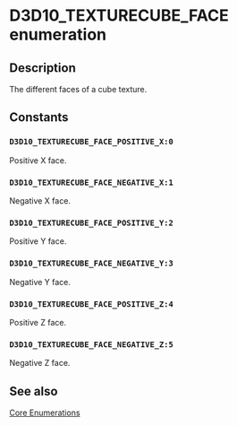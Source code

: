 # D3D10_TEXTURECUBE_FACE enumeration

## Description

The different faces of a cube texture.

## Constants

### `D3D10_TEXTURECUBE_FACE_POSITIVE_X:0`

Positive X face.

### `D3D10_TEXTURECUBE_FACE_NEGATIVE_X:1`

Negative X face.

### `D3D10_TEXTURECUBE_FACE_POSITIVE_Y:2`

Positive Y face.

### `D3D10_TEXTURECUBE_FACE_NEGATIVE_Y:3`

Negative Y face.

### `D3D10_TEXTURECUBE_FACE_POSITIVE_Z:4`

Positive Z face.

### `D3D10_TEXTURECUBE_FACE_NEGATIVE_Z:5`

Negative Z face.

## See also

[Core Enumerations](https://learn.microsoft.com/windows/desktop/direct3d10/d3d10-graphics-reference-d3d10-core-enums)